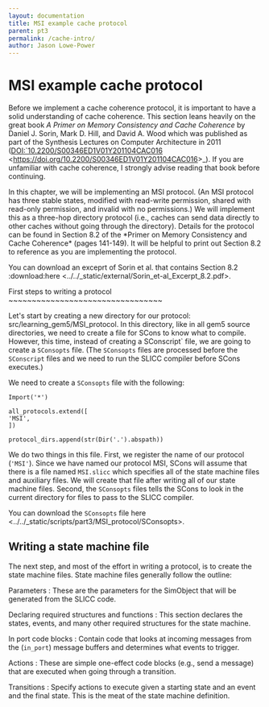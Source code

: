 ```yaml
---
layout: documentation
title: MSI example cache protocol
parent: pt3
permalink: /cache-intro/
author: Jason Lowe-Power
---
```



MSI example cache protocol
==========================

Before we implement a cache coherence protocol, it is important to have
a solid understanding of cache coherence. This section leans heavily on
the great book *A Primer on Memory Consistency and Cache Coherence* by
Daniel J. Sorin, Mark D. Hill, and David A. Wood which was published as
part of the Synthesis Lectures on Computer Architecture in 2011
([DOI:\`10.2200/S00346ED1V01Y201104CAC016](DOI:`10.2200/S00346ED1V01Y201104CAC016)
\<<https://doi.org/10.2200/S00346ED1V01Y201104CAC016>\>\_).
If you are unfamiliar with cache coherence, I strongly advise reading that book before continuing.

In this chapter, we will be implementing an MSI protocol.
(An MSI protocol has three stable states, modified with read-write permission, shared with read-only permission, and invalid with no permissions.)
We will implement this as a three-hop directory protocol (i.e., caches can send data directly to other caches without going through the directory).
Details for the protocol can be found in Section 8.2 of the \*Primer on Memory Consistency and Cache Coherence\* (pages 141-149).
It will be helpful to print out Section 8.2 to reference as you are implementing the protocol.

You can download an exceprt of Sorin et al. that contains Section 8.2 :download:here
\<../../\_static/external/Sorin\_et-al\_Excerpt\_8.2.pdf\>.

First steps to writing a protocol
\~\~\~\~\~\~\~\~\~\~\~\~\~\~\~\~\~\~\~\~\~\~\~\~\~\~\~\~\~\~\~\~\~

Let's start by creating a new directory for our protocol: src/learning\_gem5/MSI\_protocol.
In this directory, like in all gem5 source directories, we need to create a file for SCons to know what to compile.
However, this time, instead of creating a SConscript\` file, we are
going to create a `SConsopts` file. (The `SConsopts` files are processed
before the `SConscript` files and we need to run the SLICC compiler
before SCons executes.)

We need to create a `SConsopts` file with the following:

``` {.sourceCode .python}
Import('*')

all_protocols.extend([
'MSI',
])

protocol_dirs.append(str(Dir('.').abspath))
```

We do two things in this file. First, we register the name of our
protocol (`'MSI'`). Since we have named our protocol MSI, SCons will
assume that there is a file named `MSI.slicc` which specifies all of the
state machine files and auxiliary files. We will create that file after
writing all of our state machine files. Second, the `SConsopts` files
tells the SCons to look in the current directory for files to pass to
the SLICC compiler.

You can download the `SConsopts` file
here \<../../\_static/scripts/part3/MSI\_protocol/SConsopts\>.

Writing a state machine file
----------------------------

The next step, and most of the effort in writing a protocol, is to
create the state machine files. State machine files generally follow the
outline:

Parameters
:   These are the parameters for the SimObject that will be generated
    from the SLICC code.

Declaring required structures and functions
:   This section declares the states, events, and many other required
    structures for the state machine.

In port code blocks
:   Contain code that looks at incoming messages from the (`in_port`)
    message buffers and determines what events to trigger.

Actions
:   These are simple one-effect code blocks (e.g., send a message) that
    are executed when going through a transition.

Transitions
:   Specify actions to execute given a starting state and an event and
    the final state. This is the meat of the state machine definition.
